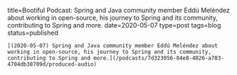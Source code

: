 
title=Bootiful Podcast: Spring and Java community member Eddú Meléndez about working in open-source, his journey to Spring and its community, contributing to Spring and more.
date=2020-05-07
type=post
tags=blog
status=published
~~~~~~
[(2020-05-07) Spring and Java community member Eddú Meléndez about working in open-source, his journey to Spring and its community, contributing to Spring and more.](/podcasts/7d323056-84e8-4026-a783-4704db38709d/produced-audio) 
            
